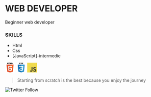 # WEB DEVELOPER
Beginner web developer
### SKILLS
* Html 
* Css
* [JavaScript]-intermedie

<img height="32" width="32"  src="https://raw.githubusercontent.com/github/explore/80688e429a7d4ef2fca1e82350fe8e3517d3494d/topics/html/html.png"/>
<img height="32" width="32"  src="https://raw.githubusercontent.com/github/explore/80688e429a7d4ef2fca1e82350fe8e3517d3494d/topics/css/css.png"/>
<img height="32" width="32"  src="https://raw.githubusercontent.com/github/explore/80688e429a7d4ef2fca1e82350fe8e3517d3494d/topics/javascript/javascript.png"/>

> Starting from scratch is the best because you enjoy the journey

![Twitter Follow](https://img.shields.io/twitter/follow/JoaquinCc11?label=Seguir&style=social)
